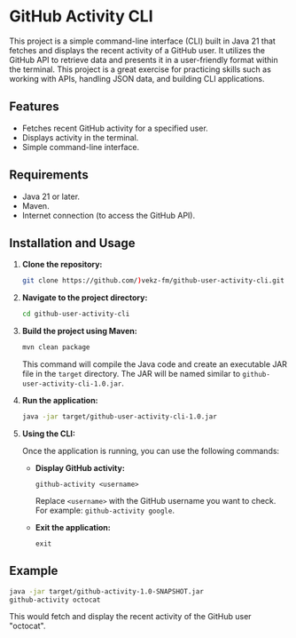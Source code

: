 # GitHub Activity CLI

This project is a simple command-line interface (CLI) built in Java 21 that fetches and displays the recent activity of a GitHub user. It utilizes the GitHub API to retrieve data and presents it in a user-friendly format within the terminal. This project is a great exercise for practicing skills such as working with APIs, handling JSON data, and building CLI applications.

## Features

*   Fetches recent GitHub activity for a specified user.
*   Displays activity in the terminal.
*   Simple command-line interface.

## Requirements

*   Java 21 or later.
*   Maven.
*   Internet connection (to access the GitHub API).

## Installation and Usage

1.  **Clone the repository:**

    ```bash
    git clone https://github.com/)vekz-fm/github-user-activity-cli.git
    ```

2.  **Navigate to the project directory:**

    ```bash
    cd github-user-activity-cli
    ```

3.  **Build the project using Maven:**

    ```bash
    mvn clean package
    ```

    This command will compile the Java code and create an executable JAR file in the `target` directory. The JAR will be named similar to `github-user-activity-cli-1.0.jar`.

4.  **Run the application:**

    ```bash
    java -jar target/github-user-activity-cli-1.0.jar
    ```
    
5.  **Using the CLI:**

    Once the application is running, you can use the following commands:

    *   **Display GitHub activity:**

        ```
        github-activity <username>
        ```

        Replace `<username>` with the GitHub username you want to check. For example: `github-activity google`.

    *   **Exit the application:**

        ```
        exit
        ```

## Example
```bash
java -jar target/github-activity-1.0-SNAPSHOT.jar
github-activity octocat
```
This would fetch and display the recent activity of the GitHub user "octocat".
